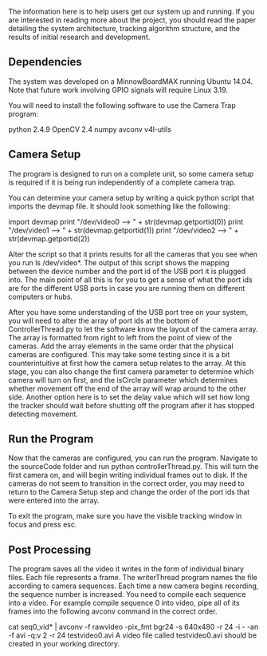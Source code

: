 The information here is to help users get our system up and running. If you are interested in reading more about the project, you should read the paper detailing the system architecture, tracking algorithm structure, and the results of initial research and development.

Dependencies
------------
The system was developed on a MinnowBoardMAX running Ubuntu 14.04. Note that future work involving GPIO signals will require Linux 3.19.

You will need to install the following software to use the Camera Trap program:

python 2.4.9
OpenCV 2.4
numpy
avconv
v4l-utils


Camera Setup 
------------
The program is designed to run on a complete unit, so some camera setup is required if it is being run independently of a complete camera trap.

You can determine your camera setup by writing a quick python script that imports the devmap file. It should look something like the following:

import devmap
print "/dev/video0 --> " + str(devmap.getportid(0))
print "/dev/video1 --> " + str(devmap.getportid(1))
print "/dev/video2 --> " + str(devmap.getportid(2))


Alter the script so that it prints results for all the cameras that you see when you run ls /dev/video*. The output of this script shows the mapping between the device number and the port id of the USB port it is plugged into. The main point of all this is for you to get a sense of what the port ids are for the different USB ports in case you are running them on different computers or hubs.

After you have some understanding of the USB port tree on your system, you will need to alter the array of port ids at the bottom of ControllerThread.py to let the software know the layout of the camera array. The array is formatted from right to left from the point of view of the cameras. Add the array elements in the same order that the physical cameras are configured. This may take some testing since it is a bit counterintuitive at first how the camera setup relates to the array. At this stage, you can also change the first camera parameter to determine which camera will turn on first, and the isCircle parameter which determines whether movement off the end of the array will wrap around to the other side. Another option here is to set the delay value which will set how long the tracker should wait before shutting off the program after it has stopped detecting movement.

Run the Program
---------------

Now that the cameras are configured, you can run the program. Navigate to the sourceCode folder and run python controllerThread.py. This will turn the first camera on, and will begin writing individual frames out to disk. If the cameras do not seem to transition in the correct order, you may need to return to the Camera Setup step and change the order of the port ids that were entered into the array.

To exit the program, make sure you have the visible tracking window in focus and press esc.

Post Processing
---------------

The program saves all the video it writes in the form of individual binary files. Each file represents a frame. The writerThread program names the file according to camera sequences. Each time a new camera begins recording, the sequence number is increased. You need to compile each sequence into a video. For example compile sequence 0 into video, pipe all of its frames into the following avconv command in the correct order.

cat seq0_vid* | avconv -f rawvideo -pix_fmt bgr24 -s 640x480 -r 24 -i - -an -f avi -q:v 2 -r 24 testvideo0.avi
A video file called testvideo0.avi should be created in your working directory.
